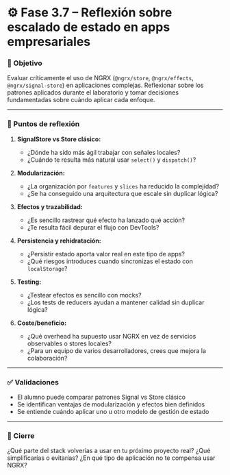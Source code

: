 # ⚙️ Fase 3.7 – Reflexión sobre escalado de estado en apps empresariales

### 🎯 Objetivo

Evaluar críticamente el uso de NGRX (`@ngrx/store`, `@ngrx/effects`, `@ngrx/signal-store`) en aplicaciones complejas. Reflexionar sobre los patrones aplicados durante el laboratorio y tomar decisiones fundamentadas sobre cuándo aplicar cada enfoque.

---

### 🧠 Puntos de reflexión

1. **SignalStore vs Store clásico:**

   * ¿Dónde ha sido más ágil trabajar con señales locales?
   * ¿Cuándo te resulta más natural usar `select()` y `dispatch()`?

2. **Modularización:**

   * ¿La organización por `features` y `slices` ha reducido la complejidad?
   * ¿Se ha conseguido una arquitectura que escale sin duplicar lógica?

3. **Efectos y trazabilidad:**

   * ¿Es sencillo rastrear qué efecto ha lanzado qué acción?
   * ¿Te resulta fácil depurar el flujo con DevTools?

4. **Persistencia y rehidratación:**

   * ¿Persistir estado aporta valor real en este tipo de apps?
   * ¿Qué riesgos introduces cuando sincronizas el estado con `localStorage`?

5. **Testing:**

   * ¿Testear efectos es sencillo con mocks?
   * ¿Los tests de reducers ayudan a mantener calidad sin duplicar lógica?

6. **Coste/beneficio:**

   * ¿Qué overhead ha supuesto usar NGRX en vez de servicios observables o stores locales?
   * ¿Para un equipo de varios desarrolladores, crees que mejora la colaboración?

---

### ✅ Validaciones

* El alumno puede comparar patrones Signal vs Store clásico
* Se identifican ventajas de modularización y efectos bien definidos
* Se entiende cuándo aplicar uno u otro modelo de gestión de estado

---

### 💬 Cierre

¿Qué parte del stack volverías a usar en tu próximo proyecto real? ¿Qué simplificarías o evitarías? ¿En qué tipo de aplicación no te compensa usar NGRX?
